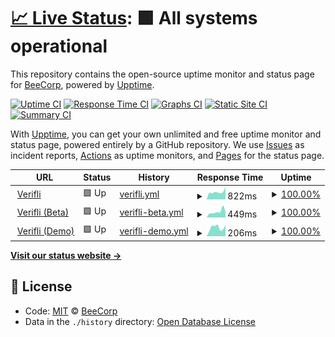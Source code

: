 # [📈 Live Status](https://BeeCorp.github.io/upptime-verifli): <!--live status--> **🟩 All systems operational**

This repository contains the open-source uptime monitor and status page for [BeeCorp](https://BeeCorp.github.io/upptime-verifli), powered by [Upptime](https://github.com/upptime/upptime).

[![Uptime CI](https://github.com/koj-co/upptime/workflows/Uptime%20CI/badge.svg)](https://github.com/koj-co/upptime/actions?query=workflow%3A%22Uptime+CI%22)
[![Response Time CI](https://github.com/koj-co/upptime/workflows/Response%20Time%20CI/badge.svg)](https://github.com/koj-co/upptime/actions?query=workflow%3A%22Response+Time+CI%22)
[![Graphs CI](https://github.com/koj-co/upptime/workflows/Graphs%20CI/badge.svg)](https://github.com/koj-co/upptime/actions?query=workflow%3A%22Graphs+CI%22)
[![Static Site CI](https://github.com/koj-co/upptime/workflows/Static%20Site%20CI/badge.svg)](https://github.com/koj-co/upptime/actions?query=workflow%3A%22Static+Site+CI%22)
[![Summary CI](https://github.com/koj-co/upptime/workflows/Summary%20CI/badge.svg)](https://github.com/koj-co/upptime/actions?query=workflow%3A%22Summary+CI%22)

With [Upptime](https://upptime.js.org), you can get your own unlimited and free uptime monitor and status page, powered entirely by a GitHub repository. We use [Issues](https://github.com/BeeCorp/upptime-verifli/issues) as incident reports, [Actions](https://github.com/BeeCorp/upptime-verifli/actions) as uptime monitors, and [Pages](https://BeeCorp.github.io/upptime-verifli) for the status page.

<!--start: status pages-->
<!-- This summary is generated by Upptime (https://github.com/upptime/upptime) -->
<!-- Do not edit this manually, your changes will be overwritten -->
<!-- prettier-ignore -->
| URL | Status | History | Response Time | Uptime |
| --- | ------ | ------- | ------------- | ------ |
| <img alt="" src="https://favicons.githubusercontent.com/verifli.com" height="13"> [Verifli](https://verifli.com) | 🟩 Up | [verifli.yml](https://github.com/BeeCorp/upptime-verifli/commits/HEAD/history/verifli.yml) | <details><summary><img alt="Response time graph" src="./graphs/verifli/response-time-week.png" height="20"> 822ms</summary><br><a href="https://BeeCorp.github.io/upptime-verifli/history/verifli"><img alt="Response time 773" src="https://img.shields.io/endpoint?url=https%3A%2F%2Fraw.githubusercontent.com%2FBeeCorp%2Fupptime-verifli%2FHEAD%2Fapi%2Fverifli%2Fresponse-time.json"></a><br><a href="https://BeeCorp.github.io/upptime-verifli/history/verifli"><img alt="24-hour response time 1359" src="https://img.shields.io/endpoint?url=https%3A%2F%2Fraw.githubusercontent.com%2FBeeCorp%2Fupptime-verifli%2FHEAD%2Fapi%2Fverifli%2Fresponse-time-day.json"></a><br><a href="https://BeeCorp.github.io/upptime-verifli/history/verifli"><img alt="7-day response time 822" src="https://img.shields.io/endpoint?url=https%3A%2F%2Fraw.githubusercontent.com%2FBeeCorp%2Fupptime-verifli%2FHEAD%2Fapi%2Fverifli%2Fresponse-time-week.json"></a><br><a href="https://BeeCorp.github.io/upptime-verifli/history/verifli"><img alt="30-day response time 715" src="https://img.shields.io/endpoint?url=https%3A%2F%2Fraw.githubusercontent.com%2FBeeCorp%2Fupptime-verifli%2FHEAD%2Fapi%2Fverifli%2Fresponse-time-month.json"></a><br><a href="https://BeeCorp.github.io/upptime-verifli/history/verifli"><img alt="1-year response time 773" src="https://img.shields.io/endpoint?url=https%3A%2F%2Fraw.githubusercontent.com%2FBeeCorp%2Fupptime-verifli%2FHEAD%2Fapi%2Fverifli%2Fresponse-time-year.json"></a></details> | <details><summary><a href="https://BeeCorp.github.io/upptime-verifli/history/verifli">100.00%</a></summary><a href="https://BeeCorp.github.io/upptime-verifli/history/verifli"><img alt="All-time uptime 100.00%" src="https://img.shields.io/endpoint?url=https%3A%2F%2Fraw.githubusercontent.com%2FBeeCorp%2Fupptime-verifli%2FHEAD%2Fapi%2Fverifli%2Fuptime.json"></a><br><a href="https://BeeCorp.github.io/upptime-verifli/history/verifli"><img alt="24-hour uptime 100.00%" src="https://img.shields.io/endpoint?url=https%3A%2F%2Fraw.githubusercontent.com%2FBeeCorp%2Fupptime-verifli%2FHEAD%2Fapi%2Fverifli%2Fuptime-day.json"></a><br><a href="https://BeeCorp.github.io/upptime-verifli/history/verifli"><img alt="7-day uptime 100.00%" src="https://img.shields.io/endpoint?url=https%3A%2F%2Fraw.githubusercontent.com%2FBeeCorp%2Fupptime-verifli%2FHEAD%2Fapi%2Fverifli%2Fuptime-week.json"></a><br><a href="https://BeeCorp.github.io/upptime-verifli/history/verifli"><img alt="30-day uptime 100.00%" src="https://img.shields.io/endpoint?url=https%3A%2F%2Fraw.githubusercontent.com%2FBeeCorp%2Fupptime-verifli%2FHEAD%2Fapi%2Fverifli%2Fuptime-month.json"></a><br><a href="https://BeeCorp.github.io/upptime-verifli/history/verifli"><img alt="1-year uptime 100.00%" src="https://img.shields.io/endpoint?url=https%3A%2F%2Fraw.githubusercontent.com%2FBeeCorp%2Fupptime-verifli%2FHEAD%2Fapi%2Fverifli%2Fuptime-year.json"></a></details>
| <img alt="" src="https://favicons.githubusercontent.com/beta.verifli.com" height="13"> [Verifli (Beta)](https://beta.verifli.com) | 🟩 Up | [verifli-beta.yml](https://github.com/BeeCorp/upptime-verifli/commits/HEAD/history/verifli-beta.yml) | <details><summary><img alt="Response time graph" src="./graphs/verifli-beta/response-time-week.png" height="20"> 449ms</summary><br><a href="https://BeeCorp.github.io/upptime-verifli/history/verifli-beta"><img alt="Response time 462" src="https://img.shields.io/endpoint?url=https%3A%2F%2Fraw.githubusercontent.com%2FBeeCorp%2Fupptime-verifli%2FHEAD%2Fapi%2Fverifli-beta%2Fresponse-time.json"></a><br><a href="https://BeeCorp.github.io/upptime-verifli/history/verifli-beta"><img alt="24-hour response time 431" src="https://img.shields.io/endpoint?url=https%3A%2F%2Fraw.githubusercontent.com%2FBeeCorp%2Fupptime-verifli%2FHEAD%2Fapi%2Fverifli-beta%2Fresponse-time-day.json"></a><br><a href="https://BeeCorp.github.io/upptime-verifli/history/verifli-beta"><img alt="7-day response time 449" src="https://img.shields.io/endpoint?url=https%3A%2F%2Fraw.githubusercontent.com%2FBeeCorp%2Fupptime-verifli%2FHEAD%2Fapi%2Fverifli-beta%2Fresponse-time-week.json"></a><br><a href="https://BeeCorp.github.io/upptime-verifli/history/verifli-beta"><img alt="30-day response time 538" src="https://img.shields.io/endpoint?url=https%3A%2F%2Fraw.githubusercontent.com%2FBeeCorp%2Fupptime-verifli%2FHEAD%2Fapi%2Fverifli-beta%2Fresponse-time-month.json"></a><br><a href="https://BeeCorp.github.io/upptime-verifli/history/verifli-beta"><img alt="1-year response time 462" src="https://img.shields.io/endpoint?url=https%3A%2F%2Fraw.githubusercontent.com%2FBeeCorp%2Fupptime-verifli%2FHEAD%2Fapi%2Fverifli-beta%2Fresponse-time-year.json"></a></details> | <details><summary><a href="https://BeeCorp.github.io/upptime-verifli/history/verifli-beta">100.00%</a></summary><a href="https://BeeCorp.github.io/upptime-verifli/history/verifli-beta"><img alt="All-time uptime 100.00%" src="https://img.shields.io/endpoint?url=https%3A%2F%2Fraw.githubusercontent.com%2FBeeCorp%2Fupptime-verifli%2FHEAD%2Fapi%2Fverifli-beta%2Fuptime.json"></a><br><a href="https://BeeCorp.github.io/upptime-verifli/history/verifli-beta"><img alt="24-hour uptime 100.00%" src="https://img.shields.io/endpoint?url=https%3A%2F%2Fraw.githubusercontent.com%2FBeeCorp%2Fupptime-verifli%2FHEAD%2Fapi%2Fverifli-beta%2Fuptime-day.json"></a><br><a href="https://BeeCorp.github.io/upptime-verifli/history/verifli-beta"><img alt="7-day uptime 100.00%" src="https://img.shields.io/endpoint?url=https%3A%2F%2Fraw.githubusercontent.com%2FBeeCorp%2Fupptime-verifli%2FHEAD%2Fapi%2Fverifli-beta%2Fuptime-week.json"></a><br><a href="https://BeeCorp.github.io/upptime-verifli/history/verifli-beta"><img alt="30-day uptime 100.00%" src="https://img.shields.io/endpoint?url=https%3A%2F%2Fraw.githubusercontent.com%2FBeeCorp%2Fupptime-verifli%2FHEAD%2Fapi%2Fverifli-beta%2Fuptime-month.json"></a><br><a href="https://BeeCorp.github.io/upptime-verifli/history/verifli-beta"><img alt="1-year uptime 100.00%" src="https://img.shields.io/endpoint?url=https%3A%2F%2Fraw.githubusercontent.com%2FBeeCorp%2Fupptime-verifli%2FHEAD%2Fapi%2Fverifli-beta%2Fuptime-year.json"></a></details>
| <img alt="" src="https://favicons.githubusercontent.com/demo.verifli.com" height="13"> [Verifli (Demo)](https://demo.verifli.com) | 🟩 Up | [verifli-demo.yml](https://github.com/BeeCorp/upptime-verifli/commits/HEAD/history/verifli-demo.yml) | <details><summary><img alt="Response time graph" src="./graphs/verifli-demo/response-time-week.png" height="20"> 206ms</summary><br><a href="https://BeeCorp.github.io/upptime-verifli/history/verifli-demo"><img alt="Response time 219" src="https://img.shields.io/endpoint?url=https%3A%2F%2Fraw.githubusercontent.com%2FBeeCorp%2Fupptime-verifli%2FHEAD%2Fapi%2Fverifli-demo%2Fresponse-time.json"></a><br><a href="https://BeeCorp.github.io/upptime-verifli/history/verifli-demo"><img alt="24-hour response time 266" src="https://img.shields.io/endpoint?url=https%3A%2F%2Fraw.githubusercontent.com%2FBeeCorp%2Fupptime-verifli%2FHEAD%2Fapi%2Fverifli-demo%2Fresponse-time-day.json"></a><br><a href="https://BeeCorp.github.io/upptime-verifli/history/verifli-demo"><img alt="7-day response time 206" src="https://img.shields.io/endpoint?url=https%3A%2F%2Fraw.githubusercontent.com%2FBeeCorp%2Fupptime-verifli%2FHEAD%2Fapi%2Fverifli-demo%2Fresponse-time-week.json"></a><br><a href="https://BeeCorp.github.io/upptime-verifli/history/verifli-demo"><img alt="30-day response time 187" src="https://img.shields.io/endpoint?url=https%3A%2F%2Fraw.githubusercontent.com%2FBeeCorp%2Fupptime-verifli%2FHEAD%2Fapi%2Fverifli-demo%2Fresponse-time-month.json"></a><br><a href="https://BeeCorp.github.io/upptime-verifli/history/verifli-demo"><img alt="1-year response time 219" src="https://img.shields.io/endpoint?url=https%3A%2F%2Fraw.githubusercontent.com%2FBeeCorp%2Fupptime-verifli%2FHEAD%2Fapi%2Fverifli-demo%2Fresponse-time-year.json"></a></details> | <details><summary><a href="https://BeeCorp.github.io/upptime-verifli/history/verifli-demo">100.00%</a></summary><a href="https://BeeCorp.github.io/upptime-verifli/history/verifli-demo"><img alt="All-time uptime 100.00%" src="https://img.shields.io/endpoint?url=https%3A%2F%2Fraw.githubusercontent.com%2FBeeCorp%2Fupptime-verifli%2FHEAD%2Fapi%2Fverifli-demo%2Fuptime.json"></a><br><a href="https://BeeCorp.github.io/upptime-verifli/history/verifli-demo"><img alt="24-hour uptime 100.00%" src="https://img.shields.io/endpoint?url=https%3A%2F%2Fraw.githubusercontent.com%2FBeeCorp%2Fupptime-verifli%2FHEAD%2Fapi%2Fverifli-demo%2Fuptime-day.json"></a><br><a href="https://BeeCorp.github.io/upptime-verifli/history/verifli-demo"><img alt="7-day uptime 100.00%" src="https://img.shields.io/endpoint?url=https%3A%2F%2Fraw.githubusercontent.com%2FBeeCorp%2Fupptime-verifli%2FHEAD%2Fapi%2Fverifli-demo%2Fuptime-week.json"></a><br><a href="https://BeeCorp.github.io/upptime-verifli/history/verifli-demo"><img alt="30-day uptime 100.00%" src="https://img.shields.io/endpoint?url=https%3A%2F%2Fraw.githubusercontent.com%2FBeeCorp%2Fupptime-verifli%2FHEAD%2Fapi%2Fverifli-demo%2Fuptime-month.json"></a><br><a href="https://BeeCorp.github.io/upptime-verifli/history/verifli-demo"><img alt="1-year uptime 100.00%" src="https://img.shields.io/endpoint?url=https%3A%2F%2Fraw.githubusercontent.com%2FBeeCorp%2Fupptime-verifli%2FHEAD%2Fapi%2Fverifli-demo%2Fuptime-year.json"></a></details>

<!--end: status pages-->

[**Visit our status website →**](https://BeeCorp.github.io/upptime-verifli)

## 📄 License

- Code: [MIT](./LICENSE) © [BeeCorp](https://BeeCorp.github.io/upptime-verifli)
- Data in the `./history` directory: [Open Database License](https://opendatacommons.org/licenses/odbl/1-0/)

